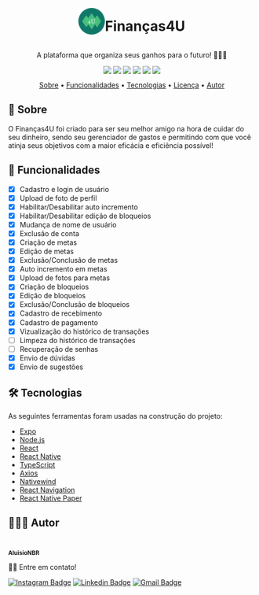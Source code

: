 <div style="display: flex; flex-direction: column; align-items: center">

<div style="display: flex; align-items: center">
  <img
    src="assets/mini_icon.png"
    alt="Finances4U Logo"
    style="width: 54px; height: 54px"
  />

  <h1>
    Finanças4U
  </h1>
</div>

<p>
  A plataforma que organiza seus ganhos para o  futuro! 🚀🚀🚀
</p>

<div style="display: flex; align-items: center; justify-content: center; gap: 4px; flex-wrap: wrap">
  <img src="https://img.shields.io/github/license/AluisioNBR/finances4u-app?&color=5462DB&style=for-the-badge"/>

  <img src="https://img.shields.io/static/v1?label=Version&message=1.0 Beta&color=5462DB&style=for-the-badge"/>

  <img src="https://img.shields.io/static/v1?label=Platform&message=Android&color=42C078&style=for-the-badge"/>
  
  <img src="https://img.shields.io/github/stars/AluisioNBR/finances4u-app?&color=42C078&style=for-the-badge"/>
  
  <img src="https://img.shields.io/github/forks/AluisioNBR/finances4u-app?&color=42C078&style=for-the-badge"/>
  
  <img src="https://img.shields.io/github/issues/AluisioNBR/finances4u-app?&color=BD2C49&style=for-the-badge"/>
</div>
</div>

<p align="center">
 <a href="#about">Sobre</a> •
 <a href="#features">Funcionalidades</a> • 
 <a href="#techs">Tecnologias</a> •
 <a href="#license">Licença</a> • 
 <a href="#auth">Autor</a>
</p>

<h2 id="about">📖 Sobre</h2>

O Finanças4U foi criado para ser seu melhor amigo na hora de cuidar do seu dinheiro, sendo seu gerenciador de gastos e permitindo com que você atinja seus objetivos com a maior eficácia e eficiência possível!

<h2 id="features">📱 Funcionalidades</h2>

- [x] Cadastro e login de usuário
- [x] Upload de foto de perfil
- [x] Habilitar/Desabilitar auto incremento
- [x] Habilitar/Desabilitar edição de bloqueios
- [x] Mudança de nome de usuário
- [x] Exclusão de conta
- [x] Criação de metas
- [x] Edição de metas
- [x] Exclusão/Conclusão de metas
- [x] Auto incremento em metas
- [x] Upload de fotos para metas
- [x] Criação de bloqueios
- [x] Edição de bloqueios
- [x] Exclusão/Conclusão de bloqueios
- [x] Cadastro de recebimento
- [x] Cadastro de pagamento
- [x] Vizualização do histórico de transações
- [ ] Limpeza do histórico de transações
- [ ] Recuperação de senhas
- [x] Envio de dúvidas
- [x] Envio de sugestões

<h2 id="techs">🛠 Tecnologias</h2>

As seguintes ferramentas foram usadas na construção do projeto:

- [Expo](https://expo.io/)
- [Node.js](https://nodejs.org/en/)
- [React](https://pt-br.reactjs.org/)
- [React Native](https://reactnative.dev/)
- [TypeScript](https://www.typescriptlang.org/)
- [Axios](https://axios-http.com/)
- [Nativewind](https://www.nativewind.dev/)
- [React Navigation](https://reactnavigation.org/)
- [React Native Paper](https://reactnativepaper.com/)

<h2 id="auth">👨🏾‍💼 Autor</h2>

<a href="https://github.com/AluisioNBR">
 <img style="border-radius: 50%;" src="https://github.com/AluisioNBR.png" width="100px;" alt=""/>
 <br />
 <sub><b>AluisioNBR</b></sub>
 </a>

👋🏽 Entre em contato!

[![Instagram Badge](https://img.shields.io/badge/-@geek.developer27-1ca0f1?style=flat-square&color=BD2C49&logo=instagram&logoColor=white&link=https://www.instagram.com/geek.developer27/)](https://www.instagram.com/geek.developer27/)
[![Linkedin Badge](https://img.shields.io/badge/-AluisioNetto-blue?style=flat-square&logo=Linkedin&logoColor=white&link=https://www.linkedin.com/in/aluisio-netto-1721b4225/)](https://www.linkedin.com/in/aluisio-netto-1721b4225/)
[![Gmail Badge](https://img.shields.io/badge/-aluisionbr333@hotmail.com-c14438?style=flat-square&logo=Gmail&logoColor=white&link=mailto:aluisionbr333@hotmail.com)](mailto:aluisionbr333@hotmail.com)
